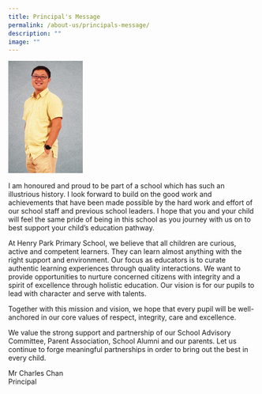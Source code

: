 ```yaml
---
title: Principal's Message
permalink: /about-us/principals-message/
description: ""
image: ""
---
```

<img src="/images/Mr%20Charles%20Chan.png" 
     style="width:30%">
		 
I am honoured and proud to be part of a school which has such an illustrious history. I look forward to build on the good work and achievements that have been made possible by the hard work and effort of our school staff and previous school leaders. I hope that you and your child will feel the same pride of being in this school as you journey with us on to best support your child’s education pathway.

At Henry Park Primary School, we believe that all children are curious, active and competent learners. They can learn almost anything with the right support and environment. Our focus as educators is to curate authentic learning experiences through quality interactions. We want to provide opportunities to nurture concerned citizens with integrity and a spirit of excellence through holistic education. Our vision is for our pupils to lead with character and serve with talents.

Together with this mission and vision, we hope that every pupil will be well-anchored in our core values of respect, integrity, care and excellence.

We value the strong support and partnership of our School Advisory Committee, Parent Association, School Alumni and our parents. Let us continue to forge meaningful partnerships in order to bring out the best in every child.

Mr Charles Chan  <br>
Principal